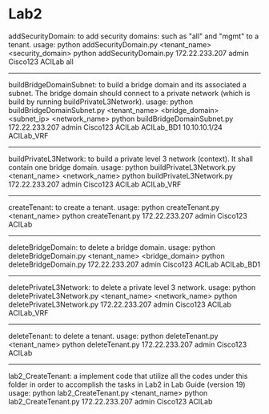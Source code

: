 Lab2
====================

addSecurityDomain: to add security domains: such as "all" and "mgmt" to a tenant.
usage:
python addSecurityDomain.py <hostname> <username> <password> <tenant_name> <security_domain>
python addSecurityDomain.py 172.22.233.207 admin Cisco123 ACILab all

--------------------------------------------------------------------

buildBridgeDomainSubnet: to build a bridge domain and its associated a subnet. The bridge domain should connect to a private network (which is build by running buildPrivateL3Network). 
usage:
python buildBridgeDomainSubnet.py <hostname> <username> <password> <tenant_name> <bridge_domain> <subnet_ip> <network_name>
python buildBridgeDomainSubnet.py 172.22.233.207 admin Cisco123 ACILab ACILab_BD1 10.10.10.1/24 ACILab_VRF

--------------------------------------------------------------------

buildPrivateL3Network: to build a private level 3 network (context). It shall contain one bridge domain.
usage:
python buildPrivateL3Network.py <hostname> <username> <password> <tenant_name> <network_name>
python buildPrivateL3Network.py 172.22.233.207 admin Cisco123 ACILab ACILab_VRF

--------------------------------------------------------------------

createTenant: to create a tenant.
usage:
python createTenant.py <hostname> <username> <password> <tenant_name>
python createTenant.py 172.22.233.207 admin Cisco123 ACILab

--------------------------------------------------------------------

deleteBridgeDomain: to delete a bridge domain.
usage:
python deleteBridgeDomain.py <hostname> <username> <password> <tenant_name> <bridge_domain>
python deleteBridgeDomain.py 172.22.233.207 admin Cisco123 ACILab ACILab_BD1

--------------------------------------------------------------------

deletePrivateL3Network: to delete a private level 3 network.
usage:
python deletePrivateL3Network.py <hostname> <username> <password> <tenant_name> <network_name>
python deletePrivateL3Network.py 172.22.233.207 admin Cisco123 ACILab ACILab_VRF

--------------------------------------------------------------------

deleteTenant: to delete a tenant.
usage:
python deleteTenant.py <hostname> <username> <password> <tenant_name>
python deleteTenant.py 172.22.233.207 admin Cisco123 ACILab

--------------------------------------------------------------------

lab2_CreateTenant:  a implement code that utilize all the codes under this folder in order to accomplish the tasks in Lab2 in Lab Guide (version 19)
usage:
python lab2_CreateTenant.py <hostname> <username> <password> <tenant_name>
python lab2_CreateTenant.py 172.22.233.207 admin Cisco123 ACILab

